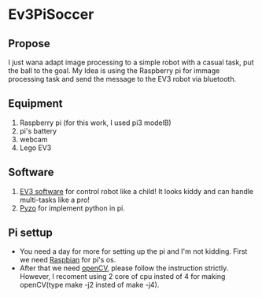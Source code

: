 # Ev3PiSoccer

## Propose
I just wana adapt image processing to a simple robot with a casual task, put the ball to the goal. My Idea is using the Raspberry pi for immage processing task and send the message to the EV3 robot via bluetooth. 

## Equipment
1. Raspberry pi (for this work, I used pi3 modelB)
1. pi's battery
1. webcam
1. Lego EV3 

## Software
1. [EV3 software](https://education.lego.com/en-us/downloads/mindstorms-ev3/software) for control robot like a child! It looks kiddy and can handle multi-tasks like a pro! 
1. [Pyzo](https://pyzo.org/start.html) for implement python in pi.

## Pi settup
* You need a day for more for setting up the pi and I'm not kidding. First we need [Raspbian](https://www.raspberrypi.org/downloads/raspbian/) for pi's os.
* After that we need [openCV](https://www.pyimagesearch.com/2018/09/26/install-opencv-4-on-your-raspberry-pi/), please follow the instruction strictly. However, I recoment using 2 core of cpu insted of 4 for making openCV(type make -j2 insted of make -j4).
